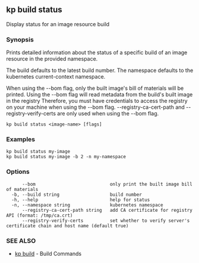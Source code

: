 ## kp build status

Display status for an image resource build

### Synopsis

Prints detailed information about the status of a specific build of an image resource in the provided namespace.

The build defaults to the latest build number.
The namespace defaults to the kubernetes current-context namespace.

When using the --bom flag, only the built image's bill of materials will be printed.
Using the --bom flag will read metadata from the build's built image in the registry
Therefore, you must have credentials to access the registry on your machine when using the --bom flag.
--registry-ca-cert-path and --registry-verify-certs are only used when using the --bom flag.

```
kp build status <image-name> [flags]
```

### Examples

```
kp build status my-image
kp build status my-image -b 2 -n my-namespace
```

### Options

```
      --bom                            only print the built image bill of materials
  -b, --build string                   build number
  -h, --help                           help for status
  -n, --namespace string               kubernetes namespace
      --registry-ca-cert-path string   add CA certificate for registry API (format: /tmp/ca.crt)
      --registry-verify-certs          set whether to verify server's certificate chain and host name (default true)
```

### SEE ALSO

* [kp build](kp_build.md)	 - Build Commands

